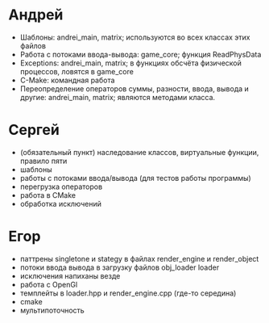 # Андрей
- Шаблоны: andrei_main, matrix; используются во всех классах этих файлов
- Работа с потоками ввода-вывода: game_core; функция ReadPhysData
- Exceptions: andrei_main, matrix; в функциях обсчёта физической процессов, ловятся в game_core
- C-Make: командная работа
- Переопределение операторов суммы, разности, ввода, вывода и другие: andrei_main, matrix; являются методами класса. 
# Сергей
- (обязательный пункт) наследование классов, виртуальные функции, правило пяти
- шаблоны
- работы с потоками ввода/вывода (для тестов работы программы)
- перегрузка операторов
- работа в CMake
- обработка исключений
# Егор
- паттрены singletone и stategy в файлах render_engine и render_object
- потоки ввода вывода в загрузку файлов obj_loader loader
- исключения напиханы везде
- работа с OpenGl 
- темплейты в loader.hpp и render_engine.cpp (где-то середина)
- cmake
- мультипоточность

